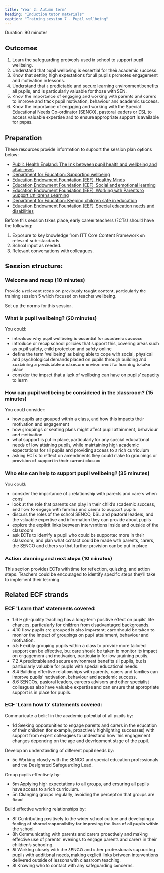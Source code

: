 ```yaml
---
title: "Year 2: Autumn term"
heading: "Induction tutor materials"
caption: "Training session 7 - Pupil wellbeing"
---
```


Duration: 90 minutes

## Outcomes

1. Learn the safeguarding protocols used in school to support pupil wellbeing.
2. Understand that pupil wellbeing is essential for their academic success.
3. Know that setting high expectations for all pupils promotes engagement and motivation in lessons.
4. Understand that a predictable and secure learning environment benefits all pupils, and is particularly valuable for those with SEN.
5. Know the importance of engaging and working with parents and carers to improve and track pupil motivation, behaviour and academic success.
6. Know the importance of engaging and working with the Special Educational Needs Co-ordinator (SENCO), pastoral leaders or DSL to access valuable expertise and to ensure appropriate support is available for pupils.

## Preparation

These resources provide information to support the session plan options below:

- [Public Health England: The link between pupil health and wellbeing and attainment](https://assets.publishing.service.gov.uk/government/uploads/system/uploads/attachment_data/file/370686/HT_briefing_layoutvFINALvii.pdf)
- [Department for Education: Supporting wellbeing](https://www.gov.uk/guidance/supporting-pupils-wellbeing)
- [Education Endowment Foundation (EEF): Healthy Minds](https://educationendowmentfoundation.org.uk/projects-and-evaluation/projects/developing-healthy-minds-in-teenagers/)
- [Education Endowment Foundation (EEF): Social and emotional learning](https://educationendowmentfoundation.org.uk/education-evidence/teaching-learning-toolkit/social-and-emotional-learning)
- [Education Endowment Foundation (EEF): Working with Parents to Support Children’s Learning](https://educationendowmentfoundation.org.uk/education-evidence/guidance-reports/supporting-parents)
- [Department for Education: Keeping children safe in education](https://www.gov.uk/government/publications/keeping-children-safe-in-education--2)
- [Education Endowment Foundation (EEF): Special education needs and disabilities](https://educationendowmentfoundation.org.uk/education-evidence/evidence-reviews/special-educational-needs-and-disabilities-send)

Before this session takes place, early career teachers (ECTs) should have the following:

1. Exposure to key knowledge from ITT Core Content Framework on relevant sub-standards.
2. School input as needed.
3. Relevant conversations with colleagues.

## Session structure:

### Welcome and recap (10 minutes)

Provide a relevant recap on previously taught content, particularly the training session 5 which focused on teacher wellbeing.

Set up the norms for this session.

### What is pupil wellbeing? (20 minutes)

You could:

- introduce why pupil wellbeing is essential for academic success
- introduce or recap school policies that support this, covering areas such as pupil safety, child protection and safety online
- define the term ‘wellbeing’ as being able to cope with social, physical and psychological demands placed on pupils through building and sustaining a predictable and secure environment for learning to take place
- consider the impact that a lack of wellbeing can have on pupils’ capacity to learn

### How can pupil wellbeing be considered in the classroom? (15 minutes)

You could consider:

- how pupils are grouped within a class, and how this impacts their motivation and engagement
- how groupings or seating plans might affect pupil attainment, behaviour and motivation
- what support is put in place, particularly for any special educational needs of low attaining pupils, while maintaining high academic expectations for all pupils and providing access to a rich curriculum
- asking ECTs to reflect on amendments they could make to groupings or provision of support in their current classes

### Who else can help to support pupil wellbeing? (35 minutes)

You could:

- consider the importance of a relationship with parents and carers when consi
- look at the role that parents can play in their child’s academic success, and how to engage with families and carers to support pupils
- discuss the roles of the school SENCO, DSL and pastoral leaders, and the valuable expertise and information they can provide about pupils
- explore the explicit links between interventions inside and outside of the classroom
- ask ECTs to identify a pupil who could be supported more in their classroom, and plan what contact could be made with parents, carers, the SENCO and others so that further provision can be put in place

### Action planning and next steps (10 minutes)

This section provides ECTs with time for reflection, quizzing, and action steps. Teachers could be encouraged to identify specific steps they’ll take to implement their learning.

## Related ECF strands

### ECF 'Learn that' statements covered:

- 1.6 High-quality teaching has a long-term positive effect on pupils’ life chances, particularly for children from disadvantaged backgrounds.
- 4.10 How pupils are grouped is also important; care should be taken to monitor the impact of groupings on pupil attainment, behaviour and motivation.
- 5.5 Flexibly grouping pupils within a class to provide more tailored support can be effective, but care should be taken to monitor its impact on engagement and motivation, particularly for low attaining pupils.
- 7.2 A predictable and secure environment benefits all pupils, but is particularly valuable for pupils with special educational needs.
- 8.4 Building effective relationships with parents, carers and families can improve pupils’ motivation, behaviour and academic success.
- 8.6 SENCOs, pastoral leaders, careers advisors and other specialist colleagues also have valuable expertise and can ensure that appropriate support is in place for pupils. 

### ECF 'Learn how to’ statements covered:

Communicate a belief in the academic potential of all pupils by:

- 1d Seeking opportunities to engage parents and carers in the education of their children (for example, proactively highlighting successes) with support from expert colleagues to understand how this engagement changes depending on the age and development stage of the pupil.

Develop an understanding of different pupil needs by:

- 5c Working closely with the SENCO and special education professionals and the Designated Safeguarding Lead.

Group pupils effectively by:

- 5m Applying high expectations to all groups, and ensuring all pupils have access to a rich curriculum.
- 5n Changing groups regularly, avoiding the perception that groups are fixed.

Build effective working relationships by: 

- 8f Contributing positively to the wider school culture and developing a feeling of shared responsibility for improving the lives of all pupils within the school. 
- 8h Communicating with parents and carers proactively and making effective use of parents’ evenings to engage parents and carers in their children’s schooling. 
- 8i Working closely with the SENCO and other professionals supporting pupils with additional needs, making explicit links between interventions delivered outside of lessons with classroom teaching.
- 8l Knowing who to contact with any safeguarding concerns.